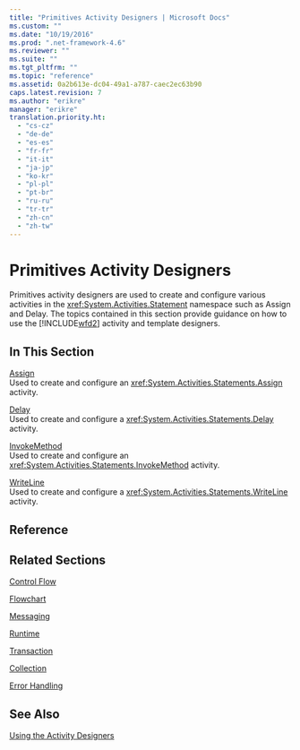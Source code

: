 ```yaml
---
title: "Primitives Activity Designers | Microsoft Docs"
ms.custom: ""
ms.date: "10/19/2016"
ms.prod: ".net-framework-4.6"
ms.reviewer: ""
ms.suite: ""
ms.tgt_pltfrm: ""
ms.topic: "reference"
ms.assetid: 0a2b613e-dc04-49a1-a787-caec2ec63b90
caps.latest.revision: 7
ms.author: "erikre"
manager: "erikre"
translation.priority.ht: 
  - "cs-cz"
  - "de-de"
  - "es-es"
  - "fr-fr"
  - "it-it"
  - "ja-jp"
  - "ko-kr"
  - "pl-pl"
  - "pt-br"
  - "ru-ru"
  - "tr-tr"
  - "zh-cn"
  - "zh-tw"
---
```

# Primitives Activity Designers
Primitives activity designers are used to create and configure various activities in the <xref:System.Activities.Statement> namespace such as Assign and Delay. The topics contained in this section provide guidance on how to use the [!INCLUDE[wfd2](../workflow-designer/includes/wfd2_md.md)] activity and template designers.  
  
## In This Section  
 [Assign](../workflow-designer/assign-activity-designer.md)  
 Used to create and configure an <xref:System.Activities.Statements.Assign> activity.  
  
 [Delay](../workflow-designer/delay-activity-designer.md)  
 Used to create and configure a <xref:System.Activities.Statements.Delay> activity.  
  
 [InvokeMethod](../workflow-designer/invokemethod-activity-designer.md)  
 Used to create and configure an <xref:System.Activities.Statements.InvokeMethod> activity.  
  
 [WriteLine](../workflow-designer/writeline-activity-designer.md)  
 Used to create and configure a <xref:System.Activities.Statements.WriteLine> activity.  
  
## Reference  
  
## Related Sections  
 [Control Flow](../workflow-designer/control-flow-activity-designers.md)  
  
 [Flowchart](../workflow-designer/flowchart-activity-designers.md)  
  
 [Messaging](../workflow-designer/messaging-activity-designers.md)  
  
 [Runtime](../workflow-designer/runtime-activity-designers.md)  
  
 [Transaction](../workflow-designer/transaction-activity-designers.md)  
  
 [Collection](../workflow-designer/collection-activity-designers.md)  
  
 [Error Handling](../workflow-designer/error-handling-activity-designers.md)  
  
## See Also  
 [Using the Activity Designers](../workflow-designer/using-the-activity-designers.md)